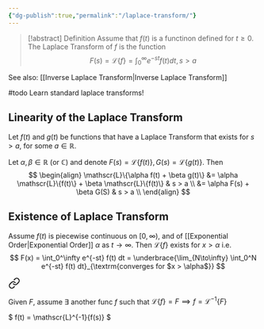 ```yaml
---
{"dg-publish":true,"permalink":"/laplace-transform/"}
---
```


<style>
.container {font-family: sans-serif; text-align: center;}
.button-wrapper button {z-index: 1;height: 40px; width: 100px; margin: 10px;padding: 5px;}
.excalidraw .App-menu_top .buttonList { display: flex;}
.excalidraw-wrapper { height: 800px; margin: 50px; position: relative;}
:root[dir="ltr"] .excalidraw .layer-ui__wrapper .zen-mode-transition.App-menu_bottom--transition-left {transform: none;}
</style><script src="https://unpkg.com/react@17/umd/react.production.min.js"></script><script src="https://unpkg.com/react-dom@17/umd/react-dom.production.min.js"></script><script type="text/javascript" src="https://unpkg.com/@excalidraw/excalidraw@0.12.0/dist/excalidraw.production.min.js"></script><div id="Drawing_2023-03-06_1144.14.excalidraw.md1"></div><script>(function(){const InitialData={"type":"excalidraw","version":2,"source":"https://excalidraw.com","elements":[{"id":"5jdfQzVT165rcxRkiqcZu","type":"ellipse","x":-224.4296875,"y":-237.828125,"width":122,"height":122,"angle":0,"strokeColor":"#000000","backgroundColor":"transparent","fillStyle":"hachure","strokeWidth":1,"strokeStyle":"solid","roughness":1,"opacity":100,"groupIds":[],"roundness":{"type":2},"seed":1855780253,"version":88,"versionNonce":1881561725,"isDeleted":false,"boundElements":[{"type":"text","id":"CuzMe8Z6"},{"id":"k0O0AUR3qZxXGlYx95qKz","type":"arrow"},{"id":"P3I8dHm_niWo9eYoxB20U","type":"arrow"}],"updated":1678121107910,"link":null,"locked":false},{"id":"CuzMe8Z6","type":"text","x":-194.9296875,"y":-201.828125,"width":63,"height":50,"angle":0,"strokeColor":"#000000","backgroundColor":"transparent","fillStyle":"hachure","strokeWidth":1,"strokeStyle":"solid","roughness":1,"opacity":100,"groupIds":[],"roundness":null,"seed":1150578323,"version":44,"versionNonce":1832683091,"isDeleted":false,"boundElements":null,"updated":1678121086491,"link":null,"locked":false,"text":"\"Nice\" \nODEs","rawText":"\"Nice\" ODEs","fontSize":20,"fontFamily":1,"textAlign":"center","verticalAlign":"middle","baseline":43,"containerId":"5jdfQzVT165rcxRkiqcZu","originalText":"\"Nice\" ODEs"},{"id":"VMw2yBPHGEPX9XlNRFBA7","type":"ellipse","x":107.24609375,"y":-236.3046875,"width":122,"height":122,"angle":0,"strokeColor":"#000000","backgroundColor":"transparent","fillStyle":"hachure","strokeWidth":1,"strokeStyle":"solid","roughness":1,"opacity":100,"groupIds":[],"roundness":{"type":2},"seed":939395869,"version":60,"versionNonce":2119640605,"isDeleted":false,"boundElements":[{"type":"text","id":"xrWT7ZSp"},{"id":"k0O0AUR3qZxXGlYx95qKz","type":"arrow"},{"id":"P3I8dHm_niWo9eYoxB20U","type":"arrow"}],"updated":1678121107910,"link":null,"locked":false},{"id":"xrWT7ZSp","type":"text","x":119.74609375,"y":-212.8046875,"width":97,"height":75,"angle":0,"strokeColor":"#000000","backgroundColor":"transparent","fillStyle":"hachure","strokeWidth":1,"strokeStyle":"solid","roughness":1,"opacity":100,"groupIds":[],"roundness":null,"seed":1207292413,"version":32,"versionNonce":1939060733,"isDeleted":false,"boundElements":null,"updated":1678121081892,"link":null,"locked":false,"text":"Solving \nAlgebraic \nEquations","rawText":"Solving Algebraic Equations","fontSize":20,"fontFamily":1,"textAlign":"center","verticalAlign":"middle","baseline":68,"containerId":"VMw2yBPHGEPX9XlNRFBA7","originalText":"Solving Algebraic Equations"},{"id":"k0O0AUR3qZxXGlYx95qKz","type":"arrow","x":-113.03125,"y":-232.91015625,"width":229.5078125,"height":27.1328125,"angle":0,"strokeColor":"#000000","backgroundColor":"transparent","fillStyle":"hachure","strokeWidth":1,"strokeStyle":"solid","roughness":1,"opacity":100,"groupIds":[],"roundness":{"type":2},"seed":2004089949,"version":141,"versionNonce":1509798845,"isDeleted":false,"boundElements":[{"type":"text","id":"0DuzEsTa"}],"updated":1678121094898,"link":null,"locked":false,"points":[[0,0],[117.3828125,-23.96875],[229.5078125,3.1640625]],"lastCommittedPoint":null,"startBinding":{"elementId":"5jdfQzVT165rcxRkiqcZu","focus":-0.7354959086804205,"gap":14.4002435776396},"endBinding":{"elementId":"VMw2yBPHGEPX9XlNRFBA7","focus":0.6678368272214282,"gap":14.126234301489276},"startArrowhead":null,"endArrowhead":"arrow"},{"id":"0DuzEsTa","type":"text","x":-2.1484375,"y":-269.37890625,"width":13,"height":25,"angle":0,"strokeColor":"#000000","backgroundColor":"transparent","fillStyle":"hachure","strokeWidth":1,"strokeStyle":"solid","roughness":1,"opacity":100,"groupIds":[],"roundness":null,"seed":1842727155,"version":2,"versionNonce":347484819,"isDeleted":false,"boundElements":null,"updated":1678121099168,"link":null,"locked":false,"text":"L","rawText":"L","fontSize":20,"fontFamily":1,"textAlign":"center","verticalAlign":"middle","baseline":18,"containerId":"k0O0AUR3qZxXGlYx95qKz","originalText":"L"},{"id":"P3I8dHm_niWo9eYoxB20U","type":"arrow","x":118.890625,"y":-122.41796875,"width":226.81640625,"height":22.97265625,"angle":0,"strokeColor":"#000000","backgroundColor":"transparent","fillStyle":"hachure","strokeWidth":1,"strokeStyle":"solid","roughness":1,"opacity":100,"groupIds":[],"roundness":{"type":2},"seed":51931187,"version":120,"versionNonce":1505708989,"isDeleted":false,"boundElements":[{"type":"text","id":"UKv277BM"}],"updated":1678121111128,"link":null,"locked":false,"points":[[0,0],[-109.078125,17.80859375],[-226.81640625,-5.1640625]],"lastCommittedPoint":null,"startBinding":{"elementId":"VMw2yBPHGEPX9XlNRFBA7","focus":-0.7252941316692973,"gap":11.339251555941814},"endBinding":{"elementId":"5jdfQzVT165rcxRkiqcZu","focus":0.6181205475154115,"gap":13.20149162006502},"startArrowhead":null,"endArrowhead":"arrow"},{"id":"UKv277BM","type":"text","x":-9.1875,"y":-117.109375,"width":38,"height":25,"angle":0,"strokeColor":"#000000","backgroundColor":"transparent","fillStyle":"hachure","strokeWidth":1,"strokeStyle":"solid","roughness":1,"opacity":100,"groupIds":[],"roundness":null,"seed":2062987507,"version":9,"versionNonce":983631165,"isDeleted":false,"boundElements":null,"updated":1678121116547,"link":null,"locked":false,"text":"L^-1","rawText":"L^-1","fontSize":20,"fontFamily":1,"textAlign":"center","verticalAlign":"middle","baseline":18,"containerId":"P3I8dHm_niWo9eYoxB20U","originalText":"L^-1"}],"appState":{"theme":"light","viewBackgroundColor":"#ffffff","currentItemStrokeColor":"#000000","currentItemBackgroundColor":"transparent","currentItemFillStyle":"hachure","currentItemStrokeWidth":1,"currentItemStrokeStyle":"solid","currentItemRoughness":1,"currentItemOpacity":100,"currentItemFontFamily":1,"currentItemFontSize":20,"currentItemTextAlign":"left","currentItemStartArrowhead":null,"currentItemEndArrowhead":"arrow","scrollX":296.97265625,"scrollY":473.26171875,"zoom":{"value":1},"currentItemRoundness":"round","gridSize":null,"colorPalette":{}},"files":{}};InitialData.scrollToContent=true;App=()=>{const e=React.useRef(null),t=React.useRef(null),[n,i]=React.useState({width:void 0,height:void 0});return React.useEffect(()=>{i({width:t.current.getBoundingClientRect().width,height:t.current.getBoundingClientRect().height});const e=()=>{i({width:t.current.getBoundingClientRect().width,height:t.current.getBoundingClientRect().height})};return window.addEventListener("resize",e),()=>window.removeEventListener("resize",e)},[t]),React.createElement(React.Fragment,null,React.createElement("div",{className:"excalidraw-wrapper",ref:t},React.createElement(ExcalidrawLib.Excalidraw,{ref:e,width:n.width,height:n.height,initialData:InitialData,viewModeEnabled:!0,zenModeEnabled:!0,gridModeEnabled:!1})))},excalidrawWrapper=document.getElementById("Drawing_2023-03-06_1144.14.excalidraw.md1");ReactDOM.render(React.createElement(App),excalidrawWrapper);})();</script>


> [!abstract] Definition
> Assume that $f(t)$ is a functinon defined for $t \geq 0$.
> The Laplace Transform of $f$ is the function
> $$
> F(s) = \mathscr{L}\{f\} = \int_0^\infty e^{-st} f(t) dt, s > a
> $$

See also:
[[Inverse Laplace Transform\|Inverse Laplace Transform]]

#todo 
Learn standard laplace transforms!

## Linearity of the Laplace Transform
Let $f(t)$ and $g(t)$ be functions that have a Laplace Transform that exists for $s > a$, for some $a \in \mathbb{R}$.

Let $\alpha, \beta \in \mathbb{R}$ (or $\mathbb{C}$) and denote $F(s) = \mathscr{L} \{f(t)\}, G(s) = \mathscr{L}\{g(t)\}$.
Then
$$
\begin{align}
\mathscr{L}\{\alpha f(t) + \beta g(t)\}
&= \alpha \mathscr{L}\{f(t)\} + \beta \mathscr{L}\{f(t)\} & s > a \\
&= \alpha F(s) + \beta G(S) & s > a \\
\end{align}
$$

## Existence of Laplace Transform
Assume $f(t)$ is piecewise continuous on $[0, \infty)$, and of [[Exponential Order\|Exponential Order]] $\alpha$ as $t \to \infty$.
Then $\mathscr{L}\{f\}$ exists for $x > \alpha$
i.e.
$$
F(x) = \int_0^\infty e^{-st} f(t) dt
= \underbrace{\lim_{N\to\infty} \int_0^N e^{-st} f(t) dt}_{\textrm{converges for $x > \alpha$}}
$$


<div class="transclusion internal-embed is-loaded"><a class="markdown-embed-link" href="/inverse-laplace-transform/" aria-label="Open link"><svg xmlns="http://www.w3.org/2000/svg" width="24" height="24" viewBox="0 0 24 24" fill="none" stroke="currentColor" stroke-width="2" stroke-linecap="round" stroke-linejoin="round" class="svg-icon lucide-link"><path d="M10 13a5 5 0 0 0 7.54.54l3-3a5 5 0 0 0-7.07-7.07l-1.72 1.71"></path><path d="M14 11a5 5 0 0 0-7.54-.54l-3 3a5 5 0 0 0 7.07 7.07l1.71-1.71"></path></svg></a><div class="markdown-embed">




Given $F$, assume $\exists$ another func $f$ such that $\mathscr{L}\{f\} = F \implies f = \mathscr{L}^{-1}\{F\}$

$
f(t) = \mathscr{L}^{-1}\{f(s)\}
$


</div></div>

